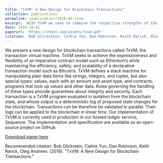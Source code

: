 ```yaml
---
title: "TxVM: A New Design for Blockchain Transactions"
collection: publications
permalink: /publication/2018-03-txvm
excerpt: 'With TxVM we seek to combine the respective strengths of the declarative and imperative approaches to representing blockchain transactions, while avoiding their weaknesses.'
date: 2010-10-01
paperurl: 'https://chain.com/assets/txvm.pdf'
citation: 'Bob Glickstein, Cathie Yun, Dan Robinson, Keith Rarick, Oleg Andreev. (2018). &quot;TxVM: A New Design for Blockchain Transactions.&quot; 1(2).'
---
```

We present a new design for blockchain transactions called TxVM, the transaction virtual machine. TxVM seeks to achieve the expressiveness and flexibility of an imperative contract model such as Ethereum’s while maintaining the efficiency, safety, and scalability of a declarative transaction model such as Bitcoin’s. TxVM defines a stack machine for manipulating plain data items like strings, integers, and tuples, but also special types: values, each with an amount and asset type; and contracts, programs that lock up values and other data. Rules governing the handling of these types provide guarantees about integrity and security. Each transaction is a TxVM program evaluated in isolation from the blockchain state, and whose output is a deterministic log of proposed state changes for the blockchain. Transactions can be therefore be validated in parallel. Their logs can be applied to the blockchain in linear time. Our implementation of TxVM is currently used in production in our hosted ledger service, Sequence. The implementation and specification are available as an open-source project on GitHub.

[Download paper here](https://chain.com/assets/txvm.pdf)

Recommended citation: Bob Glickstein, Cathie Yun, Dan Robinson, Keith Rarick, Oleg Andreev. (2018). &quot;TxVM: A New Design for Blockchain Transactions.&quot;
